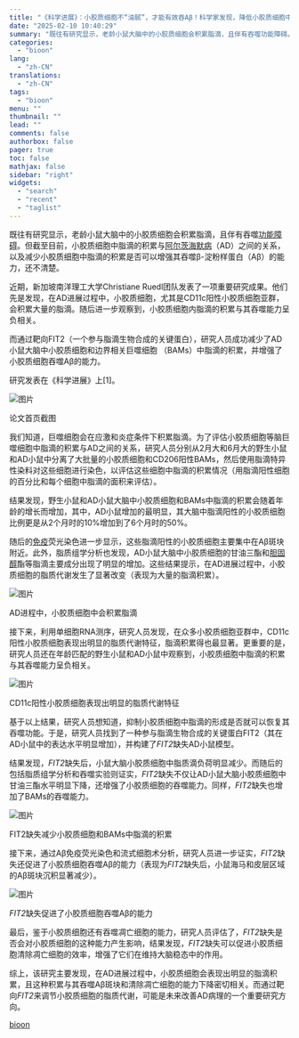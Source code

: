 ```yaml
---
title: "《科学进展》：小胶质细胞不“油腻”，才能有效吞Aβ！科学家发现，降低小胶质细胞中脂滴的积累，可增强其吞噬Aβ的能力"
date: "2025-02-10 10:40:29"
summary: "既往有研究显示，老龄小鼠大脑中的小胶质细胞会积累脂滴，且伴有吞噬功能障碍。但截至目前，小胶质细胞中脂..."
categories:
  - "bioon"
lang:
  - "zh-CN"
translations:
  - "zh-CN"
tags:
  - "bioon"
menu: ""
thumbnail: ""
lead: ""
comments: false
authorbox: false
pager: true
toc: false
mathjax: false
sidebar: "right"
widgets:
  - "search"
  - "recent"
  - "taglist"
---
```


既往有研究显示，老龄小鼠大脑中的小胶质细胞会积累脂滴，且伴有吞噬[功能障碍](https://www.medsci.cn/topic/show?id=09d33294eb8)。但截至目前，小胶质细胞中脂滴的积累与[阿尔茨海默病](https://www.medsci.cn/topic/show?id=3cbe9e7892e)（AD）之间的关系，以及减少小胶质细胞中脂滴的积累是否可以增强其吞噬β-淀粉样蛋白（Aβ）的能力，还不清楚。

近期，新加坡南洋理工大学Christiane Ruedl团队发表了一项重要研究成果。他们先是发现，在AD进展过程中，小胶质细胞，尤其是CD11c阳性小胶质细胞亚群，会积累大量的脂滴。随后进一步观察到，小胶质细胞内脂滴的积累与其吞噬能力呈负相关。

而通过靶向FIT2（一个参与脂滴生物合成的关键蛋白），研究人员成功减少了AD小鼠大脑中小胶质细胞和边界相关巨噬细胞 （BAMs）中脂滴的积累，并增强了小胶质细胞吞噬Aβ的能力。

研究发表在《科学进展》上[1]。

![图片](https://msimg.bioon.com/bioon-com/20241101/d56bb94c0206474586bc2f77a28d24b2-rEzuIHJKrFiK.jpg)

论文首页截图

我们知道，巨噬细胞会在应激和炎症条件下积累脂滴。为了评估小胶质细胞等脑巨噬细胞中脂滴的积累与AD之间的关系，研究人员分别从2月大和6月大的野生小鼠和AD小鼠中分离了大批量的小胶质细胞和CD206阳性BAMs，然后使用脂滴特异性染料对这些细胞进行染色，以评估这些细胞中脂滴的积累情况（用脂滴阳性细胞的百分比和每个细胞中脂滴的面积来评估）。

结果发现，野生小鼠和AD小鼠大脑中小胶质细胞和BAMs中脂滴的积累会随着年龄的增长而增加，其中，AD小鼠增加的最明显，其大脑中脂滴阳性的小胶质细胞比例更是从2个月时的10%增加到了6个月时的50%。

随后的[免疫](https://www.medsci.cn/guideline/search?keyword=%E5%85%8D%E7%96%AB)荧光染色进一步显示，这些脂滴阳性的小胶质细胞主要集中在Aβ斑块附近。此外，脂质组学分析也发现，AD小鼠大脑中小胶质细胞的甘油三酯和[胆固醇](https://www.medsci.cn/search?q=%E8%83%86%E5%9B%BA%E9%86%87)酯等脂滴主要成分出现了明显的增加。这些结果提示，在AD进展过程中，小胶质细胞的脂质代谢发生了显著改变（表现为大量的脂滴积累）。

![图片](https://msimg.bioon.com/bioon-com/20241101/f4f9bc76265f41caa06248fa31b112a2-Oyuzj5lUrcXq.jpg)

AD进程中，小胶质细胞中会积累脂滴

接下来，利用单细胞RNA测序，研究人员发现，在众多小胶质细胞亚群中，CD11c阳性小胶质细胞表现出明显的脂质代谢特征，脂滴积累得也最显著。更重要的是，研究人员还在年龄匹配的野生小鼠和AD小鼠中观察到，小胶质细胞中脂滴的积累与其吞噬能力呈负相关。

![图片](https://msimg.bioon.com/bioon-com/20241101/934a2a154cb841e3a1cd9a61c7bd98ed-xk0s4f2Lf5um.jpg)

CD11c阳性小胶质细胞表现出明显的脂质代谢特征

基于以上结果，研究人员想知道，抑制小胶质细胞中脂滴的形成是否就可以恢复其吞噬功能。于是，研究人员找到了一种参与脂滴生物合成的关键蛋白FIT2（其在AD小鼠中的表达水平明显增加），并构建了*FIT2*缺失AD小鼠模型。

结果发现，*FIT2*缺失后，小鼠大脑小胶质细胞中脂质滴负荷明显减少。而随后的包括脂质组学分析和吞噬实验则证实，*FIT2*缺失不仅让AD小鼠大脑小胶质细胞中甘油三酯水平明显下降，还增强了小胶质细胞的吞噬能力。同样，*FIT2*缺失也增加了BAMs的吞噬能力。

![图片](https://msimg.bioon.com/bioon-com/20241101/662f355b61b2448d8ca64dd70ff7f39f-R5qhoRg7Ukp6.jpg)

FIT2缺失减少小胶质细胞和BAMs中脂滴的积累

接下来，通过Aβ免疫荧光染色和流式细胞术分析，研究人员进一步证实，*FIT2*缺失还促进了小胶质细胞吞噬Aβ的能力（表现为*FIT2*缺失后，小鼠海马和皮层区域的Aβ斑块沉积显著减少）。

![图片](https://msimg.bioon.com/bioon-com/20241101/ee50f56919c64aeb9d0753e0feeeef16-4xmswJRKRdsI.jpg)

*FIT2*缺失促进了小胶质细胞吞噬Aβ的能力

最后，鉴于小胶质细胞还有吞噬凋亡细胞的能力，研究人员评估了，*FIT2*缺失是否会对小胶质细胞的这种能力产生影响，结果发现，*FIT2*缺失可以促进小胶质细胞清除凋亡细胞的效率，增强了它们在维持大脑稳态中的作用。

综上，该研究主要发现，在AD进展过程中，小胶质细胞会表现出明显的脂滴积累，且这种积累与其吞噬Aβ斑块和清除凋亡细胞的能力下降密切相关。而通过靶向*FIT2*来调节小胶质细胞的脂质代谢，可能是未来改善AD病理的一个重要研究方向。

[bioon](http://news.bioon.com/article/2982862508fc.html)
